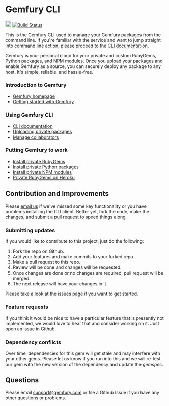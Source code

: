 Gemfury CLI
===========

<a href="http://badge.fury.io/rb/gemfury"><img src="https://badge.fury.io/rb/gemfury.svg" alt="Gem Version" height="18"></a>
[![Build Status](https://secure.travis-ci.org/gemfury/gemfury.svg?branch=master)](https://travis-ci.org/gemfury/gemfury)

This is the Gemfury CLI used to manage your Gemfury packages from the command line.  If you're
familiar with the service and want to jump straight into command line action, please proceed to
the [CLI documentation](http://devcenter.gemfury.com/articles/gemfury-cli.html).

Gemfury is your personal cloud for your private and custom RubyGems, Python packages, and NPM
modules.  Once you upload your packages and enable Gemfury as a source, you can securely deploy
any package to any host. It's simple, reliable, and hassle-free.


### Introduction to Gemfury
* [Gemfury homepage](http://www.gemfury.com)
* [Getting started with Gemfury](http://devcenter.gemfury.com/articles/getting-started.html)

### Using Gemfury CLI
* [CLI documentation](http://devcenter.gemfury.com/articles/gemfury-cli.html)
* [Uploading private packages](http://devcenter.gemfury.com/articles/gemfury-cli.html#uploading_packages)
* [Manage collaborators](http://devcenter.gemfury.com/articles/gemfury-cli.html#collaboration)

### Putting Gemfury to work
* [Install private RubyGems](http://devcenter.gemfury.com/articles/install-gems.html)
* [Install private Python packages](http://devcenter.gemfury.com/articles/pypi-server.html)
* [Install private NPM modules](http://devcenter.gemfury.com/articles/npm-registry.html)
* [Private RubyGems on Heroku](http://devcenter.gemfury.com/articles/private-gems-on-heroku.html)


## Contribution and Improvements

Please [email us](mailto:support@gemfury.com) if we've missed some key functionality or you have problems installing the CLI client.  Better yet, fork the code, make the changes, and submit a pull request to speed things along.

### Submitting updates

If you would like to contribute to this project, just do the following:

1. Fork the repo on Github.
2. Add your features and make commits to your forked repo.
3. Make a pull request to this repo.
4. Review will be done and changes will be requested.
5. Once changes are done or no changes are required, pull request will be merged.
6. The next release will have your changes in it.

Please take a look at the issues page if you want to get started.

### Feature requests

If you think it would be nice to have a particular feature that is presently not implemented, we would love
to hear that and consider working on it.  Just open an issue in Github.

### Dependency conflicts

Over time, dependencies for this gem will get stale and may interfere with your other gems.  Please let us know if you run into this and we will re-test our gem with the new version of the dependency and update the _gemspec_.


## Questions

Please email support@gemfury.com or file a Github Issue if you have any other questions or problems.